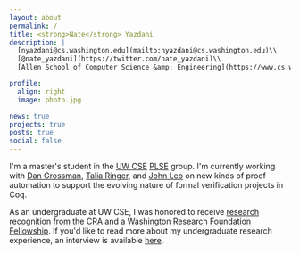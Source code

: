 ```yaml
---
layout: about
permalink: /
title: <strong>Nate</strong> Yazdani
description: |
  [nyazdani@cs.washington.edu](mailto:nyazdani@cs.washington.edu)\\
  [@nate_yazdani](https://twitter.com/nate_yazdani)\\
  [Allen School of Computer Science &amp; Engineering](https://www.cs.washington.edu/), [University of Washington](https://www.washington.edu/), Seattle, USA

profile:
  align: right
  image: photo.jpg

news: true
projects: true
posts: true
social: false
---
```


I'm a master's student in the [UW CSE](https://www.cs.washington.edu) [PLSE](http://uwplse.org) group. I'm currently working with [Dan Grossman](https://homes.cs.washington.edu/~djg/), [Talia Ringer](http://tlringer.github.io/), and [John Leo](http://halfaya.org/leo/) on new kinds of proof automation to support the evolving nature of formal verification projects in Coq.

As an undergraduate at UW CSE, I was honored to receive [research recognition from the CRA](https://news.cs.washington.edu/2016/12/13/uw-cse-undergraduates-recognized-as-outstanding-researchers-by-the-computing-research-association/) and a [Washington Research Foundation Fellowship](https://www.washington.edu/undergradresearch/students/funding/wrff/fellows/2016-17-wrf-fellows/). If you'd like to read more about my undergraduate research experience, an interview is available [here](https://news.cs.washington.edu/2017/02/10/uw-cse-undergrad-nate-yazdanis-love-of-research-plse-es-through-his-veins/).
